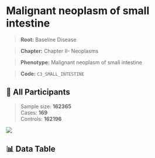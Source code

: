 # Malignant neoplasm of small intestine

> **Root:** Baseline Disease  

> **Chapter:** Chapter II- Neoplasms  

> **Phenotype:** Malignant neoplasm of small intestine  

> **Code:** `C3_SMALL_INTESTINE`

## 🧪 All Participants  
> Sample size: **162365**  
> Cases: **169**  
> Controls: **162196**
<img src="/Sensitive/Figures/ALL/Incidence/C3_SMALL_INTESTINE.png"/>

## 📊 Data Table
<CsvTableMRF src="/Sensitive/Data/ALL/Incidence/COX_C3_SMALL_INTESTINE.csv"/>

